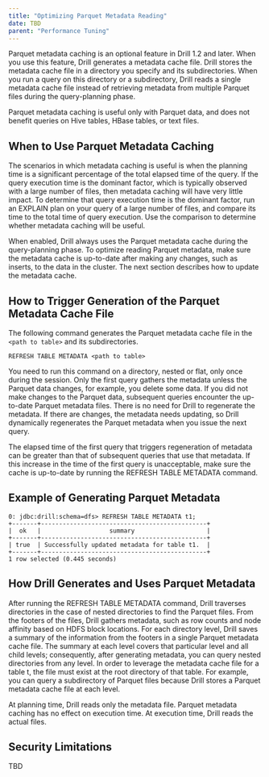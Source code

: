 ```yaml
---
title: "Optimizing Parquet Metadata Reading"
date: TBD 
parent: "Performance Tuning"
---
```


Parquet metadata caching is an optional feature in Drill 1.2 and later. When you use this feature, Drill generates a metadata cache file. Drill stores the metadata cache file in a directory you specify and its subdirectories. When you run a query on this directory or a subdirectory, Drill reads a single metadata cache file instead of retrieving metadata from multiple Parquet files during the query-planning phase.

Parquet metadata caching is useful only with Parquet data, and does not benefit queries on Hive tables, HBase tables, or text files. 

## When to Use Parquet Metadata Caching

The scenarios in which metadata caching is useful is when the planning time is a significant percentage of the total elapsed time of the query. If the query execution time is the dominant factor, which is typically observed with a large number of files, then metadata caching will have very little impact. To determine that query execution time is the dominant factor, run an EXPLAIN plan on your query of a large number of files, and compare its time to the total time of query execution. Use the comparison to determine whether metadata caching will be useful.

When enabled, Drill always uses the Parquet metadata cache during the query-planning phase. To optimize reading Parquet metadata, make sure the metadata cache is up-to-date after making any changes, such as inserts, to the data in the cluster. The next section describes how to update the metadata cache.


## How to Trigger Generation of the Parquet Metadata Cache File

The following command generates the Parquet metadata cache file in the `<path to table>` and its subdirectories.

`REFRESH TABLE METADATA <path to table>`

You need to run this command on a directory, nested or flat, only once during the session. Only the first query gathers the metadata unless the Parquet data changes, for example, you delete some data. If you did not make changes to the Parquet data, subsequent queries encounter the up-to-date Parquet metadata files. There is no need for Drill to regenerate the metadata. If there are changes, the metadata needs updating, so Drill dynamically regenerates the Parquet metadata when you issue the next query.

The elapsed time of the first query that triggers regeneration of metadata can be greater than that of subsequent queries that use that metadata. If this increase in the time of the first query is unacceptable, make sure the cache is up-to-date by running the REFRESH TABLE METADATA command.

## Example of Generating Parquet Metadata

```
0: jdbc:drill:schema=dfs> REFRESH TABLE METADATA t1;
+-------+----------------------------------------------+
|  ok   |                   summary                    |
+-------+----------------------------------------------+
| true  | Successfully updated metadata for table t1.  |
+-------+----------------------------------------------+
1 row selected (0.445 seconds)
```

## How Drill Generates and Uses Parquet Metadata

After running the REFRESH TABLE METADATA command, Drill traverses directories in the case of nested directories to find the Parquet files. From the footers of the files, Drill gathers metadata, such as row counts and node affinity based on HDFS block locations. For each directory level, Drill saves a summary of the information from the footers in a single Parquet metadata cache file. The summary at each level covers that particular level and all child levels; consequently, after generating metadata, you can query nested directories from any level. In order to leverage the metadata cache file for a table t, the file must exist at the root directory of that table. For example, you can query a subdirectory of Parquet files because Drill stores a Parquet metadata cache file at each level.

At planning time, Drill reads only the metadata file. Parquet metadata caching has no effect on execution time. At execution time, Drill reads the actual files.

## Security Limitations
TBD
